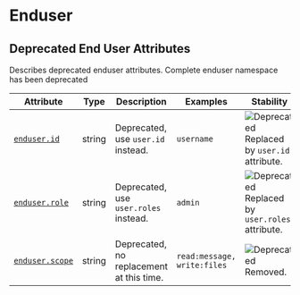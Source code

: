 <!--- Hugo front matter used to generate the website version of this page:
--->

<!-- NOTE: THIS FILE IS AUTOGENERATED. DO NOT EDIT BY HAND. -->
<!-- see templates/registry/markdown/attribute_namespace.md.j2 -->

# Enduser

## Deprecated End User Attributes

Describes deprecated enduser attributes. Complete enduser namespace has been deprecated

| Attribute | Type | Description | Examples | Stability |
|---|---|---|---|---|
| <a id="enduser-id" href="#enduser-id">`enduser.id`</a> | string | Deprecated, use `user.id` instead. | `username` | ![Deprecated](https://img.shields.io/badge/-deprecated-red)<br>Replaced by `user.id` attribute. |
| <a id="enduser-role" href="#enduser-role">`enduser.role`</a> | string | Deprecated, use `user.roles` instead. | `admin` | ![Deprecated](https://img.shields.io/badge/-deprecated-red)<br>Replaced by `user.roles` attribute. |
| <a id="enduser-scope" href="#enduser-scope">`enduser.scope`</a> | string | Deprecated, no replacement at this time. | `read:message, write:files` | ![Deprecated](https://img.shields.io/badge/-deprecated-red)<br>Removed. |
